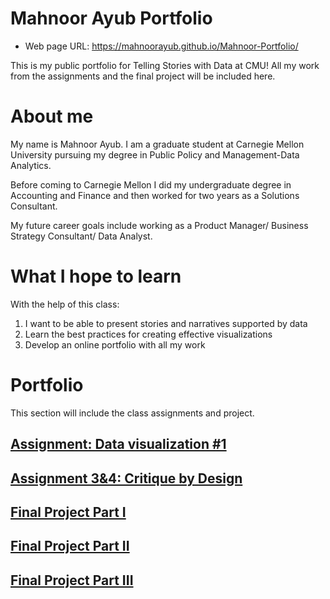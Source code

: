 # Mahnoor Ayub Portfolio

- Web page URL:  https://mahnoorayub.github.io/Mahnoor-Portfolio/


This is my public portfolio for Telling Stories with Data at CMU!  All my work from the assignments and the final project will be included here.  

# About me
My name is Mahnoor Ayub. I am a graduate student at Carnegie Mellon University pursuing my degree in Public Policy and Management-Data Analytics.

Before coming to Carnegie Mellon I did my undergraduate degree in Accounting and Finance and then worked for two years as a Solutions Consultant. 

My future career goals include working as a Product Manager/ Business Strategy Consultant/ Data Analyst. 

# What I hope to learn
With the help of this class: 

1. I want to be able to present stories and narratives supported by data
2. Learn the best practices for creating effective visualizations 
3. Develop an online portfolio with all my work


# Portfolio
This section will include the class assignments and project. 

## [Assignment: Data visualization #1](/visualizing-government-debt.md)


## [Assignment 3&4: Critique by Design](critique-by-design.md)
 

## [Final Project Part I](final-project-part-one.md)

## [Final Project Part II](final-project-part-two.md)

## [Final Project Part III](final-project-part-three.md)

